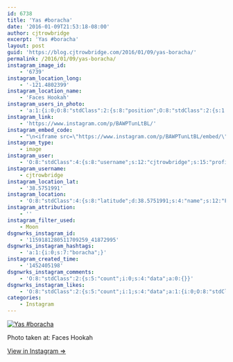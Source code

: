 ```yaml
---
id: 6738
title: 'Yas #boracha'
date: '2016-01-09T21:53:18-08:00'
author: cjtrowbridge
excerpt: 'Yas #boracha'
layout: post
guid: 'https://blog.cjtrowbridge.com/2016/01/09/yas-boracha/'
permalink: /2016/01/09/yas-boracha/
instagram_image_id:
    - '6739'
instagram_location_long:
    - '-121.4802399'
instagram_location_name:
    - 'Faces Hookah'
instagram_users_in_photo:
    - 'a:1:{i:0;O:8:"stdClass":2:{s:8:"position";O:8:"stdClass":2:{s:1:"y";d:0.33472222;s:1:"x";d:0.90416664;}s:4:"user";O:8:"stdClass":4:{s:8:"username";s:15:"maxxenriqueeeee";s:15:"profile_picture";s:110:"https://scontent.cdninstagram.com/hphotos-xpt1/t51.2885-19/s150x150/12237436_1675078542775969_2119606635_a.jpg";s:2:"id";s:9:"359315513";s:9:"full_name";s:5:"ricky";}}}'
instagram_link:
    - 'https://www.instagram.com/p/BAWPTunLtBL/'
instagram_embed_code:
    - "\n<iframe src=\"https://www.instagram.com/p/BAWPTunLtBL/embed/\" width=\"612\" height=\"710\" frameborder=\"0\" scrolling=\"no\" allowtransparency=\"true\" class=\"insta-image-embed\"></iframe>\n"
instagram_type:
    - image
instagram_user:
    - 'O:8:"stdClass":4:{s:8:"username";s:12:"cjtrowbridge";s:15:"profile_picture";s:109:"https://scontent.cdninstagram.com/hphotos-xta1/t51.2885-19/s150x150/12081186_1759494767611229_280555941_a.jpg";s:2:"id";s:8:"41872995";s:9:"full_name";s:13:"CJ Trowbridge";}'
instagram_username:
    - cjtrowbridge
instagram_location_lat:
    - '38.5751991'
instagram_location:
    - 'O:8:"stdClass":4:{s:8:"latitude";d:38.5751991;s:4:"name";s:12:"Faces Hookah";s:9:"longitude";d:-121.4802399;s:2:"id";i:973413130;}'
instagram_attribution:
    - ''
instagram_filter_used:
    - Moon
dsgnwrks_instagram_id:
    - '1159181280511709259_41872995'
dsgnwrks_instagram_hashtags:
    - 'a:1:{i:0;s:7:"boracha";}'
instagram_created_time:
    - '1452405198'
dsgnwrks_instagram_comments:
    - 'O:8:"stdClass":2:{s:5:"count";i:0;s:4:"data";a:0:{}}'
dsgnwrks_instagram_likes:
    - 'O:8:"stdClass":2:{s:5:"count";i:1;s:4:"data";a:1:{i:0;O:8:"stdClass":4:{s:8:"username";s:15:"charlesmeglasso";s:15:"profile_picture";s:110:"https://scontent.cdninstagram.com/hphotos-xfp1/t51.2885-19/s150x150/10593494_1066049393459237_1450867945_a.jpg";s:2:"id";s:8:"16580528";s:9:"full_name";s:17:"Charles meglasson";}}}'
categories:
    - Instagram
---
```


[![Yas #boracha](https://blog.cjtrowbridge.com/wp-content/uploads/2016/01/1452405198-1-1.jpg)](https://www.instagram.com/p/BAWPTunLtBL/)

Photo taken at: Faces Hookah

[View in Instagram ⇒](https://www.instagram.com/p/BAWPTunLtBL/)